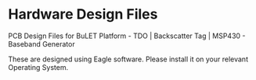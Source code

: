 # Hardware Design Files

PCB Design Files for BuLET Platform - TDO | Backscatter Tag | MSP430 - Baseband Generator

These are designed using Eagle software. Please install it on your relevant Operating System.
